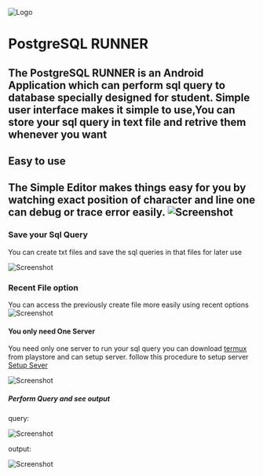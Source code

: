  ![Logo](https://raw.githubusercontent.com/sanedroid6006/SqlRunner/master/logo/logo.jpg)
 
 # PostgreSQL RUNNER

  The PostgreSQL RUNNER is an Android Application which can perform sql query to database specially designed for student.
  Simple user interface makes it simple to use,You can store your sql query in text file and retrive them whenever you want
---
## Easy to use 
  The Simple Editor makes things easy for you by 
  watching exact position of character and line 
  one can debug or trace error easily.
![Screenshot](https://github.com/sanedroid6006/SqlRunner/blob/master/screenshot/Screenshot_20200518-105857_PostgreSql_Runner.png)
 ---
 ### Save your Sql Query

You can create txt files and save the sql queries in that files for later use
 
 ![Screenshot](https://github.com/sanedroid6006/SqlRunner/blob/master/screenshot/Screenshot_20200518-105953_PostgreSql_Runner.png)
 
 
 ### Recent File option
 
  You can access the previously create file more easily using recent options
  ![Screenshot](https://github.com/sanedroid6006/SqlRunner/blob/master/screenshot/Screenshot_20200518-110054_PostgreSql_Runner.png)
  
  
 #### You only need One Server 
   You need only one server to run your sql query you can download [termux](https://play.google.com/store/apps/details?id=com.termux) from playstore
   and can setup server.
   follow this procedure to setup server [Setup Sever](https://stackoverflow.com/questions/33474468/can-i-use-postgresql-in-android-phone)
   
 ![Screenshot](https://github.com/sanedroid6006/SqlRunner/blob/master/screenshot/Screenshot_20200518-110702_PostgreSql_Runner.png)
  
 
##### Perform Query and see output

query:

 ![Screenshot](https://github.com/sanedroid6006/SqlRunner/blob/master/screenshot/Screenshot_20200518-110702_PostgreSql_Runner.png)
  
output:

 ![Screenshot](https://github.com/sanedroid6006/SqlRunner/blob/master/screenshot/Screenshot_20200518-132749_PostgreSql_Runner.png)
